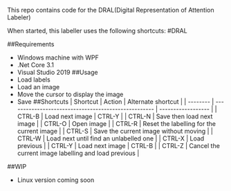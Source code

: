 This repo contains code for the DRAL(Digital Representation of Attention Labeler)

When started, this labeller uses the following shortcuts:
#DRAL

##Requirements
- Windows machine with WPF
- .Net Core 3.1
- Visual Studio 2019
##Usage
- Load labels
- Load an image
- Move the cursor to display the image
- Save
##Shortcuts 
| Shortcut | Action                                               | Alternate shortcut |
| -------- | ---------------------------------------------------- | ------------------ |
| CTRL-B   | Load next image                                      | CTRL-Y             |
| CTRL-N   | Save then load next image                            |
| CTRL-O   | Open image                                           |
| CTRL-R   | Reset the labelling for the current image            |
| CTRL-S   | Save the current image without moving                |
| CTRL-W   | Load next until find an unlabelled one               |
| CTRL-X   | Load previous                                        |
| CTRL-Y   | Load next image                                      | CTRL-B             |
| CTRL-Z   | Cancel the current image labelling and load previous |

##WIP
- Linux version coming soon